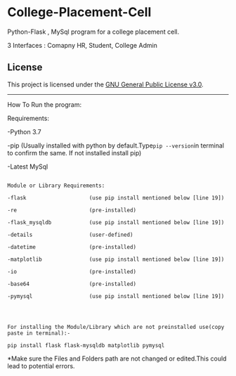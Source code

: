 # College-Placement-Cell
Python-Flask , MySql program for a college placement cell. 


3 Interfaces : Comapny HR, Student, College Admin

## License

This project is licensed under the [GNU General Public License v3.0](LICENSE).

----------------------------------------------------------------------------------------------------


How To Run the program:

Requirements:

-Python 3.7

-pip                       (Usually installed with python by default.Type``` pip --version ```in terminal to confirm the same. If not installed install pip)


-Latest MySql
```

Module or Library Requirements:

-flask                    (use pip install mentioned below [line 19])

-re                       (pre-installed)

-flask_mysqldb            (use pip install mentioned below [line 19])

-details                  (user-defined)

-datetime                 (pre-installed)

-matplotlib               (use pip install mentioned below [line 19])

-io                       (pre-installed)

-base64                   (pre-installed)

-pymysql                  (use pip install mentioned below [line 19])




For installing the Module/Library which are not preinstalled use(copy paste in terminal):-
```

```
pip install flask flask-mysqldb matplotlib pymysql
```


*Make sure the Files and Folders path are not changed or edited.This could lead to potential errors.


